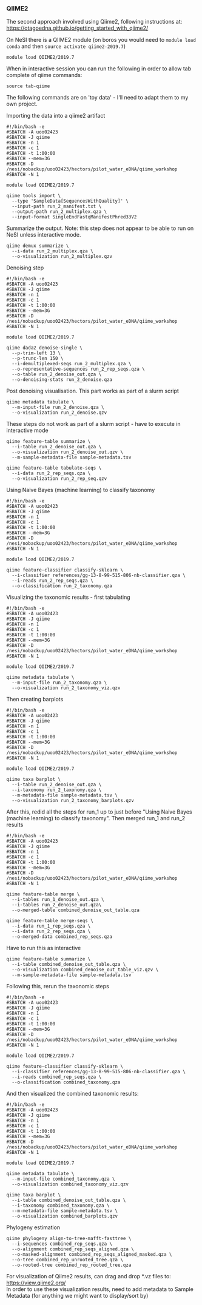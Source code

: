 ### QIIME2
The second approach involved using Qiime2, following instructions at: https://otagoedna.github.io/getting_started_with_qiime2/

On NeSI there is a QIIME2 module (on boros you would need to `module load conda` and then `source activate qiime2-2019.7`)
```
module load QIIME2/2019.7 
```
When in interactive session you can run the following in order to allow tab complete of qiime commands:
```
source tab-qiime
```
The following commands are on 'toy data' - I'll need to adapt them to my own project.  

Importing the data into a qiime2 artifact
```
#!/bin/bash -e 
#SBATCH -A uoo02423
#SBATCH -J qiime 
#SBATCH -n 1
#SBATCH -c 1 
#SBATCH -t 1:00:00
#SBATCH --mem=3G
#SBATCH -D /nesi/nobackup/uoo02423/hectors/pilot_water_eDNA/qiime_workshop 
#SBATCH -N 1

module load QIIME2/2019.7 

qiime tools import \
  --type 'SampleData[SequencesWithQuality]' \
  --input-path run_2_manifest.txt \
  --output-path run_2_multiplex.qza \
  --input-format SingleEndFastqManifestPhred33V2
```

Summarize the output. Note: this step does not appear to be able to run on NeSI unless interactive mode.
```
qiime demux summarize \
  --i-data run_2_multiplex.qza \
  --o-visualization run_2_multiplex.qzv
```

Denoising step
```
#!/bin/bash -e 
#SBATCH -A uoo02423
#SBATCH -J qiime 
#SBATCH -n 1
#SBATCH -c 1 
#SBATCH -t 1:00:00
#SBATCH --mem=3G
#SBATCH -D /nesi/nobackup/uoo02423/hectors/pilot_water_eDNA/qiime_workshop 
#SBATCH -N 1

module load QIIME2/2019.7 

qiime dada2 denoise-single \
  --p-trim-left 13 \
  --p-trunc-len 150 \
  --i-demultiplexed-seqs run_2_multiplex.qza \
  --o-representative-sequences run_2_rep_seqs.qza \
  --o-table run_2_denoise_out.qza \
  --o-denoising-stats run_2_denoise.qza
```

Post denoising visualisation. This part works as part of a slurm script
```
qiime metadata tabulate \
  --m-input-file run_2_denoise.qza \
  --o-visualization run_2_denoise.qzv
```
These steps do not work as part of a slurm script - have to execute in interactive mode
```
qiime feature-table summarize \
  --i-table run_2_denoise_out.qza \
  --o-visualization run_2_denoise_out.qzv \
  --m-sample-metadata-file sample-metadata.tsv

qiime feature-table tabulate-seqs \
  --i-data run_2_rep_seqs.qza \
  --o-visualization run_2_rep_seq.qzv
```

Using Naive Bayes (machine learning) to classify taxonomy
```
#!/bin/bash -e 
#SBATCH -A uoo02423
#SBATCH -J qiime 
#SBATCH -n 1
#SBATCH -c 1 
#SBATCH -t 1:00:00
#SBATCH --mem=3G
#SBATCH -D /nesi/nobackup/uoo02423/hectors/pilot_water_eDNA/qiime_workshop 
#SBATCH -N 1

module load QIIME2/2019.7 

qiime feature-classifier classify-sklearn \
  --i-classifier references/gg-13-8-99-515-806-nb-classifier.qza \
  --i-reads run_2_rep_seqs.qza \
  --o-classification run_2_taxonomy.qza
```
Visualizing the taxonomic results - first tabulating
```
#!/bin/bash -e 
#SBATCH -A uoo02423
#SBATCH -J qiime 
#SBATCH -n 1
#SBATCH -c 1 
#SBATCH -t 1:00:00
#SBATCH --mem=3G
#SBATCH -D /nesi/nobackup/uoo02423/hectors/pilot_water_eDNA/qiime_workshop 
#SBATCH -N 1

module load QIIME2/2019.7 

qiime metadata tabulate \
  --m-input-file run_2_taxonomy.qza \
  --o-visualization run_2_taxonomy_viz.qzv
```

Then creating barplots
```
#!/bin/bash -e 
#SBATCH -A uoo02423
#SBATCH -J qiime 
#SBATCH -n 1
#SBATCH -c 1 
#SBATCH -t 1:00:00
#SBATCH --mem=3G
#SBATCH -D /nesi/nobackup/uoo02423/hectors/pilot_water_eDNA/qiime_workshop 
#SBATCH -N 1

module load QIIME2/2019.7 

qiime taxa barplot \
  --i-table run_2_denoise_out.qza \
  --i-taxonomy run_2_taxonomy.qza \
  --m-metadata-file sample-metadata.tsv \
  --o-visualization run_2_taxonomy_barplots.qzv
```
After this, redid all the steps for run_1 up to just before "Using Naive Bayes (machine learning) to classify taxonomy". Then merged run_1 and run_2 results
```
#!/bin/bash -e 
#SBATCH -A uoo02423
#SBATCH -J qiime 
#SBATCH -n 1
#SBATCH -c 1 
#SBATCH -t 1:00:00
#SBATCH --mem=3G
#SBATCH -D /nesi/nobackup/uoo02423/hectors/pilot_water_eDNA/qiime_workshop 
#SBATCH -N 1

qiime feature-table merge \
  --i-tables run_1_denoise_out.qza \
  --i-tables run_2_denoise_out.qza\
  --o-merged-table combined_denoise_out_table.qza

qiime feature-table merge-seqs \
  --i-data run_1_rep_seqs.qza \
  --i-data run_2_rep_seqs.qza \
  --o-merged-data combined_rep_seqs.qza
```

Have to run this as interactive
```
qiime feature-table summarize \
  --i-table combined_denoise_out_table.qza \
  --o-visualization combined_denoise_out_table_viz.qzv \
  --m-sample-metadata-file sample-metadata.tsv
```
Following this, rerun the taxonomic steps 
```
#!/bin/bash -e 
#SBATCH -A uoo02423
#SBATCH -J qiime 
#SBATCH -n 1
#SBATCH -c 1 
#SBATCH -t 1:00:00
#SBATCH --mem=3G
#SBATCH -D /nesi/nobackup/uoo02423/hectors/pilot_water_eDNA/qiime_workshop 
#SBATCH -N 1

module load QIIME2/2019.7 

qiime feature-classifier classify-sklearn \
  --i-classifier references/gg-13-8-99-515-806-nb-classifier.qza \
  --i-reads combined_rep_seqs.qza \
  --o-classification combined_taxonomy.qza
```
And then visualized the combined taxonomic results:
```
#!/bin/bash -e 
#SBATCH -A uoo02423
#SBATCH -J qiime 
#SBATCH -n 1
#SBATCH -c 1 
#SBATCH -t 1:00:00
#SBATCH --mem=3G
#SBATCH -D /nesi/nobackup/uoo02423/hectors/pilot_water_eDNA/qiime_workshop 
#SBATCH -N 1

module load QIIME2/2019.7 

qiime metadata tabulate \
  --m-input-file combined_taxonomy.qza \
  --o-visualization combined_taxonomy_viz.qzv

qiime taxa barplot \
  --i-table combined_denoise_out_table.qza \
  --i-taxonomy combined_taxonomy.qza \
  --m-metadata-file sample-metadata.tsv \
  --o-visualization combined_barplots.qzv
```

Phylogeny estimation
```
qiime phylogeny align-to-tree-mafft-fasttree \
  --i-sequences combined_rep_seqs.qza \
  --o-alignment combined_rep_seqs_aligned.qza \
  --o-masked-alignment combined_rep_seqs_aligned_masked.qza \
  --o-tree combined_rep_unrooted_tree.qza \
  --o-rooted-tree combined_rep_rooted_tree.qza
```



For visualization of Qiime2 results, can drag and drop \*.vz files to:  
https://view.qiime2.org/  
In order to use these visualization results, need to add metadata to Sample Metadata (for anything we might want to display/sort by)
